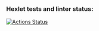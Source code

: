 ### Hexlet tests and linter status:
[![Actions Status](https://github.com/denbon05/backend-project-lvl3/workflows/hexlet-check/badge.svg)](https://github.com/denbon05/backend-project-lvl3/actions)